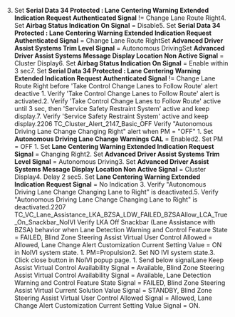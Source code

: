 3. Set **Serial Data 34 Protected : Lane Centering Warning Extended Indication Request Authenticated Signal** != Change Lane Route Right4. Set **Airbag Status Indication On Signal** = Disable5. Set **Serial Data 34 Protected : Lane Centering Warning Extended Indication Request Authenticated Signal** = Change Lane Route RightSet **Advanced Driver Assist Systems Trim Level Signal** = Autonomous DrivingSet **Advanced Driver Assist Systems Message Display Location Non Active Signal** = Cluster Display6. Set **Airbag Status Indication On Signal** = Enable within 3 sec7. Set **Serial Data 34 Protected : Lane Centering Warning Extended Indication Request Authenticated Signal** != Change Lane Route Right before 'Take Control Change Lanes to Follow Route' alert deactive 1. Verify 'Take Control Change Lanes to Follow Route' alert is activated.2. Verify 'Take Control Change Lanes to Follow Route' active until 3 sec, then 'Service Safety Restraint System' active and keep display.7. Verify 'Service Safety Restraint System' active and keep display.2206 TC_Cluster_Alert_2147_Basic_OFF Verify "Autonomous Driving Lane Change Changing Right" alert when PM = "OFF" 1. Set **Autonomous Driving Lane Change Warnings CAL** = Enabled2. Set PM = OFF 1. Set **Lane Centering Warning Extended Indication Request Signal** = Changing Right2. Set **Advanced Driver Assist Systems Trim Level Signal** = Autonomous Driving3. Set **Advanced Driver Assist Systems Message Display Location Non Active Signal** = Cluster Display4. Delay 2 sec5. Set **Lane Centering Warning Extended Indication Request Signal** = No Indication 3. Verify "Autonomous Driving Lane Change Changing Lane to Right" is deactivated.5. Verify "Autonomous Driving Lane Change Changing Lane to Right" is deactivated.2207 TC_VC_Lane_Assistance_LKA_BZSA_LDW_FAILED_BZSAAllow_LCA_True_On_Snackbar_NoIVI Verify LKA Off Snackbar (Lane Assistance with BZSA) behavior when Lane Detection Warning and Control Feature State = FAILED, Blind Zone Steering Assist Virtual User Control Allowed = Allowed, Lane Change Alert Customization Current Setting Value = ON in NoIVI system state. 1. PM=Propulsion2. Set NO IVI system state.3. Click close button in NoIVI popup page. 1. Send below signalLane Keep Assist Virtual Control Availability Signal = Available, Blind Zone Steering Assist Virtual Control Availability Signal = Available, Lane Detection Warning and Control Feature State Signal = FAILED, Blind Zone Steering Assist Virtual Current Solution Value Signal = STANDBY, Blind Zone Steering Assist Virtual User Control Allowed Signal = Allowed, Lane Change Alert Customization Current Setting Value Signal = ON.